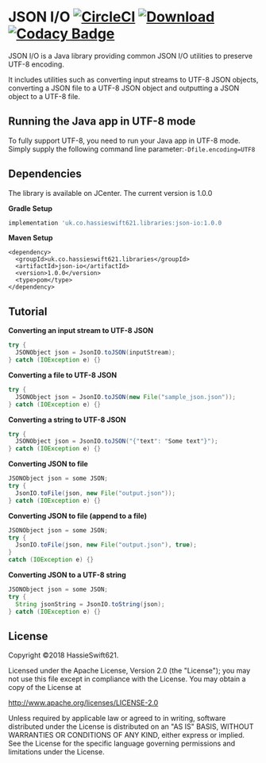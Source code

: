 JSON I/O [![CircleCI](https://circleci.com/gh/hassieswift621/json-io.svg?style=svg)](https://circleci.com/gh/hassieswift621/json-io)  [ ![Download](https://api.bintray.com/packages/hassieswift621/maven/json-io/images/download.svg) ](https://bintray.com/hassieswift621/maven/json-io/_latestVersion) [![Codacy Badge](https://api.codacy.com/project/badge/Grade/b77d753820154f4487659ab990e5926f)](https://www.codacy.com/app/hassieswift621/json-io?utm_source=github.com&amp;utm_medium=referral&amp;utm_content=hassieswift621/json-io&amp;utm_campaign=Badge_Grade)
========

JSON I/O is a Java library providing common JSON I/O utilities to preserve UTF-8 encoding.

It includes utilities such as converting input streams to UTF-8 JSON objects, converting a JSON file to a UTF-8 JSON
object and outputting a JSON object to a UTF-8 file.

Running the Java app in UTF-8 mode
-----------------------------
To fully support UTF-8, you need to run your Java app in UTF-8 mode.
Simply supply the following command line parameter:```-Dfile.encoding=UTF8```

Dependencies
------------
The library is available on JCenter. The current version is 1.0.0

**Gradle Setup**
```gradle
implementation 'uk.co.hassieswift621.libraries:json-io:1.0.0
```

**Maven Setup**
```maven
<dependency>
  <groupId>uk.co.hassieswift621.libraries</groupId>
  <artifactId>json-io</artifactId>
  <version>1.0.0</version>
  <type>pom</type>
</dependency>
```

Tutorial
--------
**Converting an input stream to UTF-8 JSON**
```java
try {
  JSONObject json = JsonIO.toJSON(inputStream);
} catch (IOException e) {}
```

**Converting a file to UTF-8 JSON**
```java
try {
  JSONObject json = JsonIO.toJSON(new File("sample_json.json"));
} catch (IOException e) {}
```

**Converting a string to UTF-8 JSON**
```java
try {
  JSONObject json = JsonIO.toJSON("{"text": "Some text"}");
} catch (IOException e) {}
```

**Converting JSON to file**
```java
JSONObject json = some JSON;
try {
  JsonIO.toFile(json, new File("output.json"));
} catch (IOException e) {}
```

**Converting JSON to file (append to a file)**
```java
JSONObject json = some JSON;
try {
  JsonIO.toFile(json, new File("output.json"), true);
}
catch (IOException e) {}
```

**Converting JSON to a UTF-8 string**
```java
JSONObject json = some JSON;
try {
  String jsonString = JsonIO.toString(json);
} catch (IOException e) {}
```

License
-------
Copyright &copy;2018 HassieSwift621.

Licensed under the Apache License, Version 2.0 (the "License"); you may not use this file except in compliance with the License. You may obtain a copy of the License at

http://www.apache.org/licenses/LICENSE-2.0

Unless required by applicable law or agreed to in writing, software distributed under the License is distributed on an "AS IS" BASIS, WITHOUT WARRANTIES OR CONDITIONS OF ANY KIND, either express or implied. See the License for the specific language governing permissions and limitations under the License.
